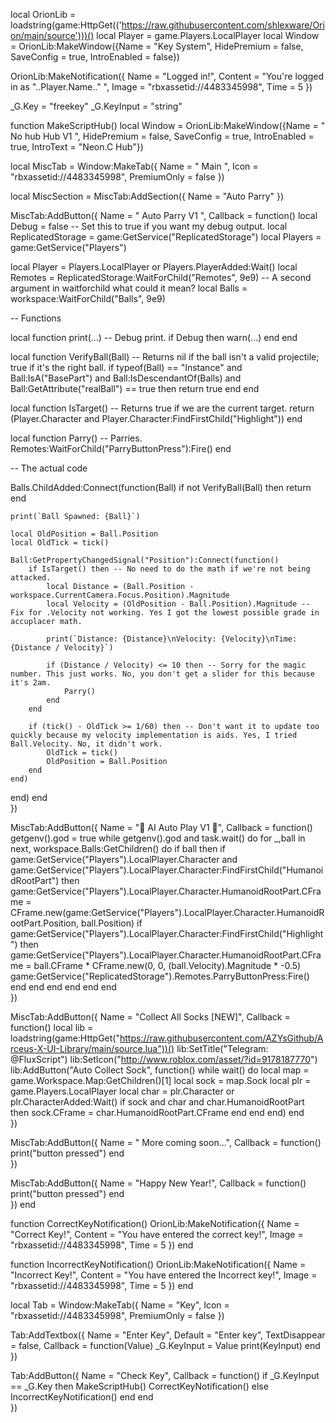 local OrionLib = loadstring(game:HttpGet(('https://raw.githubusercontent.com/shlexware/Orion/main/source')))()
local Player = game.Players.LocalPlayer
local Window = OrionLib:MakeWindow({Name = "Key System", HidePremium = false, SaveConfig = true, IntroEnabled = false})

OrionLib:MakeNotification({
	Name = "Logged in!",
	Content = "You're logged in as "..Player.Name.." ",
	Image = "rbxassetid://4483345998",
	Time = 5
})

_G.Key = "freekey"
_G.KeyInput = "string"

function MakeScriptHub()
        local Window = OrionLib:MakeWindow({Name = " No hub Hub V1 ", HidePremium = false, SaveConfig = true, IntroEnabled = true, IntroText = "Neon.C Hub"})

local MiscTab = Window:MakeTab({
	Name = " Main ",
	Icon = "rbxassetid://4483345998",
	PremiumOnly = false
})

local MiscSection = MiscTab:AddSection({
	Name = "Auto Parry"
})

MiscTab:AddButton({
	Name = " Auto Parry V1 ",
	Callback = function()
local Debug = false -- Set this to true if you want my debug output.
local ReplicatedStorage = game:GetService("ReplicatedStorage")
local Players = game:GetService("Players")

local Player = Players.LocalPlayer or Players.PlayerAdded:Wait()
local Remotes = ReplicatedStorage:WaitForChild("Remotes", 9e9) -- A second argument in waitforchild what could it mean?
local Balls = workspace:WaitForChild("Balls", 9e9)

-- Functions

local function print(...) -- Debug print.
    if Debug then
        warn(...)
    end
end

local function VerifyBall(Ball) -- Returns nil if the ball isn't a valid projectile; true if it's the right ball.
    if typeof(Ball) == "Instance" and Ball:IsA("BasePart") and Ball:IsDescendantOf(Balls) and Ball:GetAttribute("realBall") == true then
        return true
    end
end

local function IsTarget() -- Returns true if we are the current target.
    return (Player.Character and Player.Character:FindFirstChild("Highlight"))
end

local function Parry() -- Parries.
    Remotes:WaitForChild("ParryButtonPress"):Fire()
end

-- The actual code

Balls.ChildAdded:Connect(function(Ball)
    if not VerifyBall(Ball) then
        return
    end
    
    print(`Ball Spawned: {Ball}`)
    
    local OldPosition = Ball.Position
    local OldTick = tick()
    
    Ball:GetPropertyChangedSignal("Position"):Connect(function()
        if IsTarget() then -- No need to do the math if we're not being attacked.
            local Distance = (Ball.Position - workspace.CurrentCamera.Focus.Position).Magnitude
            local Velocity = (OldPosition - Ball.Position).Magnitude -- Fix for .Velocity not working. Yes I got the lowest possible grade in accuplacer math.
            
            print(`Distance: {Distance}\nVelocity: {Velocity}\nTime: {Distance / Velocity}`)
        
            if (Distance / Velocity) <= 10 then -- Sorry for the magic number. This just works. No, you don't get a slider for this because it's 2am.
                Parry()
            end
        end
        
        if (tick() - OldTick >= 1/60) then -- Don't want it to update too quickly because my velocity implementation is aids. Yes, I tried Ball.Velocity. No, it didn't work.
            OldTick = tick()
            OldPosition = Ball.Position
        end
    end)
end)
  	end    
})

MiscTab:AddButton({
	Name = "🧨 AI Auto Play V1 🧨",
	Callback = function()
getgenv().god = true
while getgenv().god and task.wait() do
    for _,ball in next, workspace.Balls:GetChildren() do
        if ball then
            if game:GetService("Players").LocalPlayer.Character and game:GetService("Players").LocalPlayer.Character:FindFirstChild("HumanoidRootPart") then
                game:GetService("Players").LocalPlayer.Character.HumanoidRootPart.CFrame = CFrame.new(game:GetService("Players").LocalPlayer.Character.HumanoidRootPart.Position, ball.Position)
                if game:GetService("Players").LocalPlayer.Character:FindFirstChild("Highlight") then
                    game:GetService("Players").LocalPlayer.Character.HumanoidRootPart.CFrame = ball.CFrame * CFrame.new(0, 0, (ball.Velocity).Magnitude * -0.5)
                    game:GetService("ReplicatedStorage").Remotes.ParryButtonPress:Fire()
                end
            end
        end
    end
end
  	end    
})

MiscTab:AddButton({
	Name = "Collect All Socks [NEW]",
	Callback = function()
local lib = loadstring(game:HttpGet("https://raw.githubusercontent.com/AZYsGithub/Arceus-X-UI-Library/main/source.lua"))() lib:SetTitle("Telegram: @FluxScript") lib:SetIcon("http://www.roblox.com/asset/?id=9178187770") lib:AddButton("Auto Collect Sock", function() while wait() do local map = game.Workspace.Map:GetChildren()[1] local sock = map.Sock local plr = game.Players.LocalPlayer local char = plr.Character or plr.CharacterAdded:Wait() if sock and char and char.HumanoidRootPart then sock.CFrame = char.HumanoidRootPart.CFrame end end end)
  	end    
})

MiscTab:AddButton({
	Name = " More coming soon...",
	Callback = function()
      		print("button pressed")
  	end    
})

MiscTab:AddButton({
	Name = "Happy New Year!",
	Callback = function()
      		print("button pressed")
  	end    
})
end

function CorrectKeyNotification()
        OrionLib:MakeNotification({
	Name = "Correct Key!",
	Content = "You have entered the correct key!",
	Image = "rbxassetid://4483345998",
	Time = 5
})
end

function IncorrectKeyNotification()
        OrionLib:MakeNotification({
	Name = "Incorrect Key!",
	Content = "You have entered the Incorrect key!",
	Image = "rbxassetid://4483345998",
	Time = 5
})
end

local Tab = Window:MakeTab({
	Name = "Key",
	Icon = "rbxassetid://4483345998",
	PremiumOnly = false
})

Tab:AddTextbox({
	Name = "Enter Key",
	Default = "Enter key",
	TextDisappear = false,
	Callback = function(Value)
		     _G.KeyInput = Value
         print(KeyInput)
	end	  
})

Tab:AddButton({
	Name = "Check Key",
	Callback = function()
      		       if _G.KeyInput == _G.Key then
                 MakeScriptHub()
                 CorrectKeyNotification()
                 else
                        IncorrectKeyNotification()
                 end
  	end    
})
